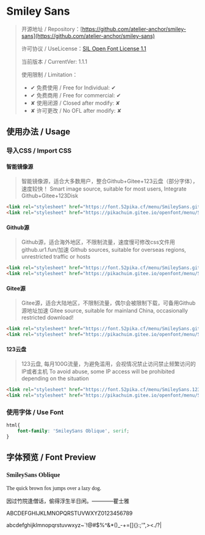 # Smiley Sans

> 开源地址 / Repository：[https://github.com/atelier-anchor/smiley-sans](https://github.com/atelier-anchor/smiley-sans)
> 
> 许可协议 / UseLicense：[SIL Open Font License 1.1](https://github.com/atelier-anchor/smiley-sans/blob/main/LICENSE)
> 
> 当前版本 / CurrentVer: 1.1.1
> 
> 使用限制 / Limitation：
> - ✔ 免费使用 / Free for Individual: ✔
> - ✔ 免费商用 / Free for commercial: ✔
> - ✘ 使用闭源 / Closed after modify: ✘
> - ✘ 许可更改 / No OFL after modify: ✘

## 使用办法 / Usage

### 导入CSS / Import CSS

#### 智能镜像源
> 智能镜像源，适合大多数用户，整合Github+Gitee+123云盘（部分字体），速度较快！
> Smart image source, suitable for most users, Integrate Github+Gitee+123Disk

```html
<link rel="stylesheet" href="https://font.52pika.cf/menu/SmileySans.github.css">
<link rel="stylesheet" href="https://pikachuim.gitee.io/openfont/menu/SmileySans.github.css">
```

#### Github源
> Github源，适合海外地区，不限制流量，速度慢可修改css文件用github.ur1.fun/加速
> Github sources, suitable for overseas regions, unrestricted traffic or hosts

```html
<link rel="stylesheet" href="https://font.52pika.cf/menu/SmileySans.github.css">
<link rel="stylesheet" href="https://pikachuim.gitee.io/openfont/menu/SmileySans.github.css">
```

#### Gitee源
> Gitee源，适合大陆地区，不限制流量，偶尔会被限制下载，可备用Github 源地址加速
> Gitee source, suitable for mainland China, occasionally restricted download!

```html
<link rel="stylesheet" href="https://font.52pika.cf/menu/SmileySans.gitees.css">
<link rel="stylesheet" href="https://pikachuim.gitee.io/openfont/menu/SmileySans.gitees.css">
```

#### 123云盘
> 123云盘,  每月100G流量，为避免滥用，会视情况禁止访问禁止频繁访问的IP或者主机
> To avoid abuse, some IP access will be prohibited depending on the situation

```html
<link rel="stylesheet" href="https://font.52pika.cf/menu/SmileySans.123yun.css">
<link rel="stylesheet" href="https://pikachuim.gitee.io/openfont/menu/SmileySans.123yun.css">
```

### 使用字体 / Use Font

```css
html{
	font-family: 'SmileySans Oblique', serif;
}
```

## 字体预览 / Font Preview

<link rel="stylesheet" href="https://pikachuim.gitee.io/openfont/menu/SmileySans.smarts.css">
<link rel="stylesheet" href="https://font.52pika.cf/menu/SmileySans.smarts.css">

<h3 style="font-family: 'SmileySans Oblique', serif;">SmileySans Oblique</h3>
<p style="font-family: 'SmileySans Oblique', serif;">The quick brown fox jumps over a lazy dog.<br />

因过竹院逢僧话，偷得浮生半日闲。————瞿士雅<br />

ABCDEFGHIJKLMNOPQRSTUVWXYZ0123456789<br />

abcdefghijklmnopqrstuvwxyz~`!@#$%^&*()_-+=[]{}:;'",><./?\|</p>


